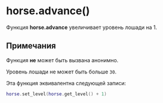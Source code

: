 # horse.advance()
Функция **horse.advance** увеличивает уровень лошади на 1.

## Примечания
Функция **не** может быть вызвана анонимно.

Уровень лошади не может быть больше `30`.

Эта функция эквивалентна следующей записи:

````lua
horse.set_level(horse.get_level() + 1)
````